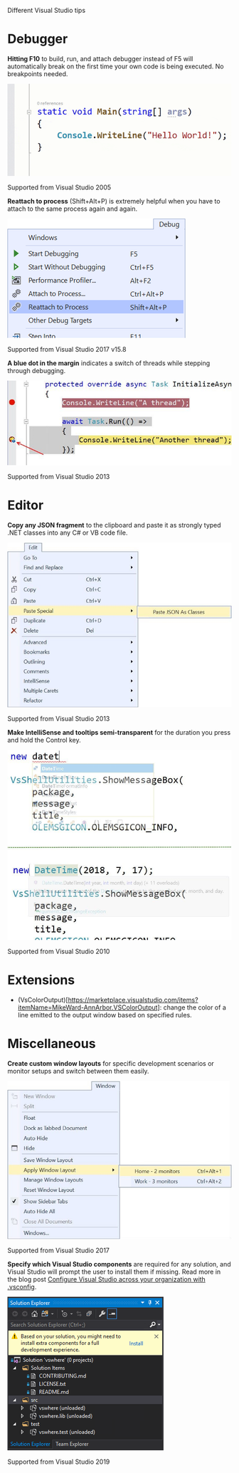 ﻿Different Visual Studio tips

# Debugger

**Hitting F10** to build, run, and attach debugger instead of F5 will automatically break on the first time your own code is being executed. No breakpoints needed.

![F10](https://github.com/bazile/CSharpBooks/blob/master/Visual%20Studio/images/debugger-F10.gif)

Supported from Visual Studio 2005


**Reattach to process** (Shift+Alt+P) is extremely helpful when you have to attach to the same process again and again.

![Reattach to process](https://github.com/bazile/CSharpBooks/blob/master/Visual%20Studio/images/debug-reattach.png)

Supported from Visual Studio 2017 v15.8


**A blue dot in the margin** indicates a switch of threads while stepping through debugging.

![blue dot](https://github.com/bazile/CSharpBooks/blob/master/Visual%20Studio/images/debug-blue-dot.jpg)

Supported from Visual Studio 2013


# Editor

**Copy any JSON fragment** to the clipboard and paste it as strongly typed .NET classes into any C# or VB code file.

![Paste JSON as classes](https://github.com/bazile/CSharpBooks/blob/master/Visual%20Studio/images/editor-paste-json-1.jpg)

Supported from Visual Studio 2013


**Make IntelliSense and tooltips semi-transparent** for the duration you press and hold the Control key.

![Make IntelliSense and tooltips semi-transparent](https://github.com/bazile/CSharpBooks/blob/master/Visual%20Studio/images/transparent-presenters.jpg)

Supported from Visual Studio 2010

# Extensions

 * (VsColorOutput)[https://marketplace.visualstudio.com/items?itemName=MikeWard-AnnArbor.VSColorOutput]: change the color of a line emitted to the output window based on specified rules.


# Miscellaneous

**Create custom window layouts** for specific development scenarios or monitor setups and switch between them easily.

![Custom window layouts](https://github.com/bazile/CSharpBooks/blob/master/Visual%20Studio/images/custom-window-layouts-2.jpg)

Supported from Visual Studio 2017


**Specify which Visual Studio components** are required for any solution, and Visual Studio will prompt the user to install them if missing. Read more in the blog post [Configure Visual Studio across your organization with .vsconfig](https://devblogs.microsoft.com/setup/configure-visual-studio-across-your-organization-with-vsconfig/).

![.vsconfig](https://github.com/bazile/CSharpBooks/blob/master/Visual%20Studio/images/solution-vsconfig.png)

Supported from Visual Studio 2019
